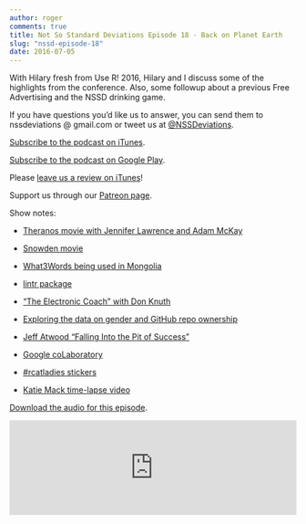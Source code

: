 ```yaml
---
author: roger
comments: true
title: Not So Standard Deviations Episode 18 - Back on Planet Earth
slug: "nssd-episode-18"
date: 2016-07-05
---
```


With Hilary fresh from Use R! 2016, Hilary and I discuss some of the highlights from the conference. Also, some followup about a previous Free Advertising and the NSSD drinking game.


If you have questions you’d like us to answer, you can send them to
nssdeviations @ gmail.com or tweet us at [@NSSDeviations](https://twitter.com/nssdeviations).

[Subscribe to the podcast on iTunes](https://itunes.apple.com/us/podcast/not-so-standard-deviations/id1040614570).

[Subscribe to the podcast on Google Play](https://play.google.com/music/listen?u=0#/ps/Izfnbx6tlruojkfrvhjfdj3nmna).

Please [leave us a review on iTunes](https://itunes.apple.com/us/podcast/not-so-standard-deviations/id1040614570)!

Support us through our [Patreon page](https://www.patreon.com/NSSDeviations?ty=h).

Show notes:

* [Theranos movie with Jennifer Lawrence and Adam McKay](http://www.vanityfair.com/hollywood/2016/06/jennifer-lawrence-theranos-elizabeth-holmes)

* [Snowden movie](https://en.wikipedia.org/wiki/Snowden_(film))

* [What3Words being used in Mongolia](http://www.npr.org/2016/06/19/482514949/welcome-to-mongolias-new-postal-system-an-atlas-of-random-words)

* [lintr package](https://github.com/jimhester/lintr)

* [“The Electronic Coach” with Don Knuth](https://youtu.be/dhh8Ao4yweQ)

* [Exploring the data on gender and GitHub repo ownership](http://alyssafrazee.com/gender-and-github-code.html)

* [Jeff Atwood “Falling Into the Pit of Success”](https://blog.codinghorror.com/falling-into-the-pit-of-success/)

* [Google coLaboratory](https://research.googleblog.com/2014/08/doing-data-science-with-colaboratory.html)

* [#rcatladies stickers](https://www.stickermule.com/marketplace/12936-number-rcatladies)

* [Katie Mack time-lapse video](https://twitter.com/astrokatie/status/745529809669787649)


[Download the audio for this episode](https://soundcloud.com/nssd-podcast/episode-18-back-on-planet-earth).

<iframe width="100%" height="166" scrolling="no" frameborder="no" src="https://w.soundcloud.com/player/?url=https%3A//api.soundcloud.com/tracks/272064450&amp;color=ff5500&amp;auto_play=false&amp;hide_related=false&amp;show_comments=true&amp;show_user=true&amp;show_reposts=false"></iframe>
